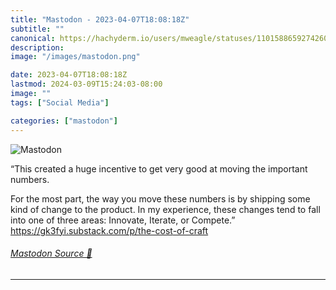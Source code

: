 ```yaml
---
title: "Mastodon - 2023-04-07T18:08:18Z"
subtitle: ""
canonical: https://hachyderm.io/users/mweagle/statuses/110158865927426010
description:
image: "/images/mastodon.png"

date: 2023-04-07T18:08:18Z
lastmod: 2024-03-09T15:24:03-08:00
image: ""
tags: ["Social Media"]

categories: ["mastodon"]
---
```

![Mastodon](/images/mastodon.png)

<p>“This created a huge incentive to get very good at moving the important numbers.</p><p>For the most part, the way you move these numbers is by shipping some kind of change to the product. In my experience, these changes tend to fall into one of three areas: Innovate, Iterate, or Compete.”<br /><a href="https://gk3fyi.substack.com/p/the-cost-of-craft" target="_blank" rel="nofollow noopener noreferrer" translate="no"><span class="invisible">https://</span><span class="ellipsis">gk3fyi.substack.com/p/the-cost</span><span class="invisible">-of-craft</span></a></p>


###### [Mastodon Source 🐘](https://hachyderm.io/@mweagle/110158865927426010)

___
